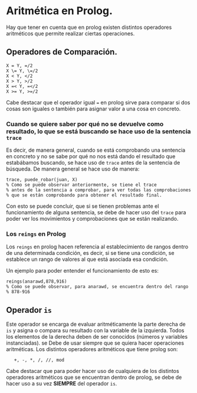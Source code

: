 # Aritmética en Prolog.

Hay que tener en cuenta que en prolog existen distintos operadores aritméticos que permite realizar ciertas operaciones.

## Operadores de Comparación.

```(prolog)
X = Y, =/2
X \= Y, \=/2
X < Y, </2
X > Y, >/2
X =< Y, =</2
X >= Y, >=/2
```

Cabe destacar que el operador igual `=` en prolog sirve para comparar si dos cosas son iguales o también para asignar valor a una cosa en concreto.

### Cuando se quiere saber por qué no se devuelve como resultado, lo que se está buscando se hace uso de la sentencia `trace`
Es decir, de manera general, cuando se está comprobando una sentencia en concreto y no se sabe por qué no nos está dando el resultado que estabábamos 
buscando, se hace uso de `trace` antes de la sentencia de búsqueda. De manera general se hace uso de manera:

```(prolog)
trace, puede_robar(juan, X)
% Como se puede observar anteriormente, se tiene el trace
% antes de la sentencia a comprobar, para ver todas las comprobaciones
% que se están comprobando para obtener el resultado final.
```

Con esto se puede concluir, que si se tienen problemas ante el funcionamiento de alguna sentencia,
se debe de hacer uso del `trace` para poder ver los movimientos y comprobaciones que se están realizando.

### Los `reings` en Prolog
Los `reings` en prolog hacen referencia al establecimiento de rangos dentro de una determinada condición, es decir,
si se tiene una condición, se establece un rango de valores al que está asociada esa condición.

Un ejemplo para poder entender el funcionamiento de esto es:

```(prolog)
reings(anarawd,878,916)
% Como se puede observar, para anarawd, se encuentra dentro del rango
% 878-916
```

## Operador `is`

Este operador se encarga de evaluar aritméticamente la parte derecha de `is` y asigna o compara
su resultado con la variable de la izquierda. Todos los elementos de la derecha deben de ser conocidos (números y variables instanciadas).
se Debe de usar siempre que se quiera hacer operaciones aritméticas. Los distintos operadores aritméticos que tiene prolog son:

```(prolog)
   +, -, *, /, //, mod
```

Cabe destacar que para poder hacer uso de cualquiera de los distintos operadores aritméticos que se encuentran dentro de prolog,
se debe de hacer uso a su vez **SIEMPRE** del operador `is`. 